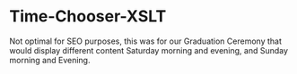 # Time-Chooser-XSLT
Not optimal for SEO purposes, this was for our Graduation Ceremony that would display different content Saturday morning and evening, and Sunday morning and Evening.

